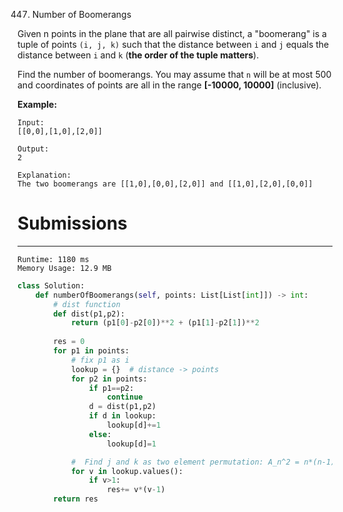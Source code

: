 447. Number of Boomerangs

Given n points in the plane that are all pairwise distinct, a "boomerang" is a tuple of points `(i, j, k)` such that the distance between `i` and `j` equals the distance between `i` and `k` (**the order of the tuple matters**).

Find the number of boomerangs. You may assume that `n` will be at most 500 and coordinates of points are all in the range **[-10000, 10000]** (inclusive).

**Example:**
```
Input:
[[0,0],[1,0],[2,0]]

Output:
2

Explanation:
The two boomerangs are [[1,0],[0,0],[2,0]] and [[1,0],[2,0],[0,0]]
```

# Submissions
---
```
Runtime: 1180 ms
Memory Usage: 12.9 MB
```
```python
class Solution:
    def numberOfBoomerangs(self, points: List[List[int]]) -> int:
        # dist function
        def dist(p1,p2):
            return (p1[0]-p2[0])**2 + (p1[1]-p2[1])**2
        
        res = 0
        for p1 in points:
            # fix p1 as i
            lookup = {}  # distance -> points
            for p2 in points:
                if p1==p2:
                    continue
                d = dist(p1,p2)
                if d in lookup:
                    lookup[d]+=1
                else:
                    lookup[d]=1

            #  Find j and k as two element permutation: A_n^2 = n*(n-1)    
            for v in lookup.values():
                if v>1:
                    res+= v*(v-1)
        return res
```
